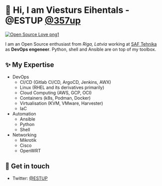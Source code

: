 # 👋  Hi, I am Viesturs Eihentals - @ESTUP [@357up](https://github.com/357up)
[![Open Source Love png1](https://badges.frapsoft.com/os/v1/open-source.png?v=103)](https://github.com/ESTUP)

I am an Open Source enthusiast from _Riga, Latvia_ working at [SAF Tehnika](https://www.saftehnika.com/) as __DevOps engeneer__.
Python, shell and Ansible are on top of my toolbox.

## ✨ My Expertise
- DevOps
  - CI/CD (Gitlab CI/CD, ArgoCD, Jenkins, AWX)
  - Linux (RHEL and its derivatives primarily)
  - Cloud Computing (AWS, GCP, OCI)
  - Containers (k8s, Podman, Docker)
  - Virtualisation (KVM, VMware, Harvester)
  - IaC
- Automation
  - Ansible
  - Python
  - Shell
- Networking
  - Mikrotik
  - Cisco
  - OpenWRT

## 💌 Get in touch
- Twitter: [@ESTUP](https://twitter.com/ESTUP)
